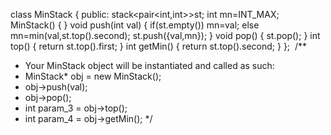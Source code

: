 class MinStack {
public:
stack<pair<int,int>>st;
int mn=INT_MAX;
MinStack() {
}
void push(int val) {
if(st.empty()) mn=val;
else
mn=min(val,st.top().second);
st.push({val,mn});
}
void pop() {
st.pop();
}
int top() {
return st.top().first;
}
int getMin() {
return st.top().second;
}
};
​
/**
* Your MinStack object will be instantiated and called as such:
* MinStack* obj = new MinStack();
* obj->push(val);
* obj->pop();
* int param_3 = obj->top();
* int param_4 = obj->getMin();
*/